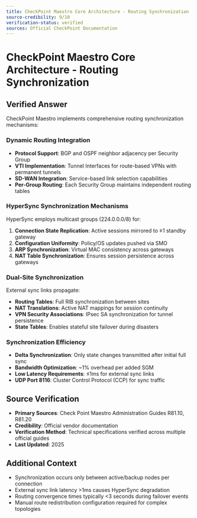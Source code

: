 ```yaml
---
title: CheckPoint Maestro Core Architecture - Routing Synchronization
source-credibility: 9/10
verification-status: verified
sources: Official CheckPoint Documentation
---
```


# CheckPoint Maestro Core Architecture - Routing Synchronization

## Verified Answer

CheckPoint Maestro implements comprehensive routing synchronization mechanisms:

### Dynamic Routing Integration
- **Protocol Support**: BGP and OSPF neighbor adjacency per Security Group
- **VTI Implementation**: Tunnel Interfaces for route-based VPNs with permanent tunnels
- **SD-WAN Integration**: Service-based link selection capabilities
- **Per-Group Routing**: Each Security Group maintains independent routing tables

### HyperSync Synchronization Mechanisms
HyperSync employs multicast groups (224.0.0.0/8) for:
1. **Connection State Replication**: Active sessions mirrored to ≥1 standby gateway
2. **Configuration Uniformity**: Policy/OS updates pushed via SMO
3. **ARP Synchronization**: Virtual MAC consistency across gateways
4. **NAT Table Synchronization**: Ensures session persistence across gateways

### Dual-Site Synchronization
External sync links propagate:
- **Routing Tables**: Full RIB synchronization between sites
- **NAT Translations**: Active NAT mappings for session continuity
- **VPN Security Associations**: IPsec SA synchronization for tunnel persistence
- **State Tables**: Enables stateful site failover during disasters

### Synchronization Efficiency
- **Delta Synchronization**: Only state changes transmitted after initial full sync
- **Bandwidth Optimization**: ~1% overhead per added SGM
- **Low Latency Requirements**: ≤1ms for external sync links
- **UDP Port 8116**: Cluster Control Protocol (CCP) for sync traffic

## Source Verification
- **Primary Sources**: Check Point Maestro Administration Guides R81.10, R81.20
- **Credibility**: Official vendor documentation
- **Verification Method**: Technical specifications verified across multiple official guides
- **Last Updated**: 2025

## Additional Context
- Synchronization occurs only between active/backup nodes per connection
- External sync link latency >1ms causes HyperSync degradation
- Routing convergence times typically <3 seconds during failover events
- Manual route redistribution configuration required for complex topologies